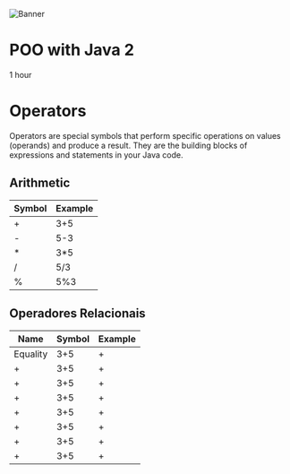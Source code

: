 ![Banner](https://github.com/AleMorales9011/ForgeWare/blob/362a669ad3bbd7795a40d70e3cc18db09c065286/src/images/futurism-perspective-digital-nomads-lifestyle%20(2).jpg)
# POO with Java 2 

1 hour

# Operators

Operators are special symbols that perform specific operations on values (operands) and produce a result. They are the building blocks of expressions and statements in your Java code.

## Arithmetic

| Symbol | Example  |     
|--------|----------|
|    +   |   3+5    |
|    -   |   5-3    | 
|    *   |   3*5    |
|    /   |   5/3    | 
|    %   |   5%3    |


## Operadores Relacionais

|  Name    |  Symbol  |  Example |      
|----------|----------|----------|
| Equality |   3+5    |    +     |
|    +     |   3+5    |    +     |
|    +   |   3+5    |    +     |
|    +   |   3+5    |    +     |
|    +   |   3+5    |    +     |
|    +   |   3+5    |    +     |
|    +   |   3+5    |    +     |
|    +   |   3+5    |    +     |



